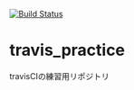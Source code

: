 [![Build Status](https://travis-ci.org/Katsunori04/travis_practice.svg?branch=master)](https://travis-ci.org/Katsunori04/travis_practice)
# travis_practice
travisCIの練習用リポジトリ
